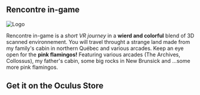 ## Rencontre in-game  
![Logo](https://scontent.oculuscdn.com/v/t64.5771-25/38974457_847955728877833_8142278972600745984_n.png?)

Rencontre in-game is a *short VR journey* in a **wierd and colorful** blend of 3D scanned environnement. You will travel throught a strange land made from my family's cabin in northern Québec and various arcades. Keep an eye open for the **pink flamingos!** Featuring various arcades (The Archives, Collossus), my father's cabin, some big rocks in New Brunsick and ...some more pink flamingos.

## Get it on the Oculus Store

